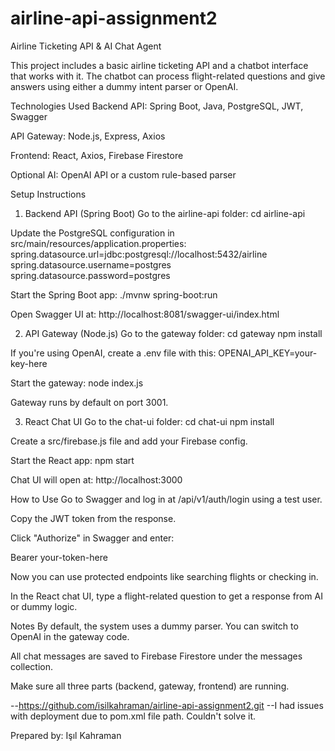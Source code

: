 # airline-api-assignment2

Airline Ticketing API & AI Chat Agent

This project includes a basic airline ticketing API and a chatbot interface that works with it. The chatbot can process flight-related questions and give answers using either a dummy intent parser or OpenAI.

Technologies Used
Backend API: Spring Boot, Java, PostgreSQL, JWT, Swagger

API Gateway: Node.js, Express, Axios

Frontend: React, Axios, Firebase Firestore

Optional AI: OpenAI API or a custom rule-based parser

Setup Instructions
1. Backend API (Spring Boot)
Go to the airline-api folder:
cd airline-api

Update the PostgreSQL configuration in src/main/resources/application.properties:
spring.datasource.url=jdbc:postgresql://localhost:5432/airline
spring.datasource.username=postgres
spring.datasource.password=postgres

Start the Spring Boot app:
./mvnw spring-boot:run

Open Swagger UI at:
http://localhost:8081/swagger-ui/index.html

2. API Gateway (Node.js)
Go to the gateway folder:
cd gateway
npm install

If you're using OpenAI, create a .env file with this:
OPENAI_API_KEY=your-key-here

Start the gateway:
node index.js

Gateway runs by default on port 3001.

3. React Chat UI
Go to the chat-ui folder:
cd chat-ui
npm install

Create a src/firebase.js file and add your Firebase config.

Start the React app:
npm start

Chat UI will open at:
http://localhost:3000

How to Use
Go to Swagger and log in at /api/v1/auth/login using a test user.

Copy the JWT token from the response.

Click "Authorize" in Swagger and enter:

Bearer your-token-here

Now you can use protected endpoints like searching flights or checking in.

In the React chat UI, type a flight-related question to get a response from AI or dummy logic.

Notes
By default, the system uses a dummy parser. You can switch to OpenAI in the gateway code.

All chat messages are saved to Firebase Firestore under the messages collection.

Make sure all three parts (backend, gateway, frontend) are running.

--https://github.com/isilkahraman/airline-api-assignment2.git
--I had issues with deployment due to pom.xml file path. Couldn't solve it.


Prepared by: Işıl Kahraman
